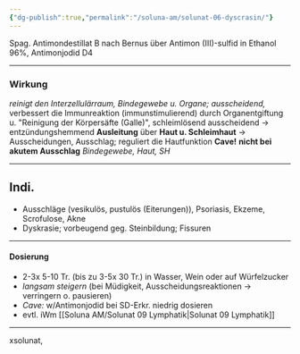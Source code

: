 ```yaml
---
{"dg-publish":true,"permalink":"/soluna-am/solunat-06-dyscrasin/"}
---
```


Spag. Antimondestillat B nach Bernus über Antimon (III)-sulfid in Ethanol 96%, Antimonjodid D4
* * *
### Wirkung
*reinigt den Interzellulärraum, Bindegewebe u. Organe;* *ausscheidend,* 
verbessert die Immunreaktion (immunstimulierend) durch Organentgiftung u. "Reinigung der Körpersäfte (Galle)", schleimlösend
ausscheidend -> entzündungshemmend
**Ausleitung** über **Haut u. Schleimhaut** -> Ausscheidungen, Ausschlag; reguliert die Hautfunktion
**Cave!** **nicht bei akutem Ausschlag**
*Bindegewebe, Haut, SH*
***
## Indi.
* Ausschläge (vesikulös, pustulös (Eiterungen)), Psoriasis, Ekzeme, Scrofulose, Akne
* Dyskrasie; vorbeugend geg. Steinbildung; Fissuren 
* * *
#### Dosierung
- 2-3x 5-10 Tr. (bis zu 3-5x 30 Tr.)
in Wasser, Wein oder auf Würfelzucker
- *langsam steigern* (bei Müdigkeit, Ausscheidungsreaktionen -> verringern o. pausieren)
- *Cave:*  w/Antimonjodid bei SD-Erkr. niedrig dosieren
- evtl. iWm [[Soluna AM/Solunat 09 Lymphatik\|Solunat 09 Lymphatik]] 
* * *
xsolunat, 